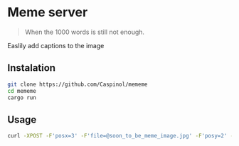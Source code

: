 # Meme server

> When the 1000 words is still not enough.

Easlily add captions to the image

## Instalation

```bash
git clone https://github.com/Caspinol/mememe
cd mememe
cargo run
```

## Usage

```bash
curl -XPOST -F'posx=3' -F'file=@soon_to_be_meme_image.jpg' -F'posy=2' -F'scale=80' -F'caption=Hello meme' -F'img_name=soon_to_be_meme_image.jpg' 'http://localhost:8000/meme' > the_ultimate_meme.jpg
```
